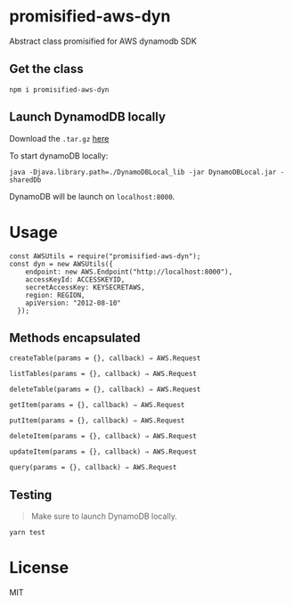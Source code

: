 # promisified-aws-dyn

Abstract class promisified for AWS dynamodb SDK

## Get the class

`npm i promisified-aws-dyn`

## Launch DynamodDB locally

Download the `.tar.gz` [here](https://docs.aws.amazon.com/amazondynamodb/latest/developerguide/DynamoDBLocal.html)

To start dynamoDB locally:

`java -Djava.library.path=./DynamoDBLocal_lib -jar DynamoDBLocal.jar -sharedDb`

DynamoDB will be launch on `localhost:8000`.

# Usage

```
const AWSUtils = require("promisified-aws-dyn");
const dyn = new AWSUtils({
    endpoint: new AWS.Endpoint("http://localhost:8000"),
    accessKeyId: ACCESSKEYID,
    secretAccessKey: KEYSECRETAWS,
    region: REGION,
    apiVersion: "2012-08-10"
  });
```

## Methods encapsulated

`createTable(params = {}, callback) ⇒ AWS.Request`

`listTables(params = {}, callback) ⇒ AWS.Request`

`deleteTable(params = {}, callback) ⇒ AWS.Request`

`getItem(params = {}, callback) ⇒ AWS.Request`

`putItem(params = {}, callback) ⇒ AWS.Request`

`deleteItem(params = {}, callback) ⇒ AWS.Request`

`updateItem(params = {}, callback) ⇒ AWS.Request`

`query(params = {}, callback) ⇒ AWS.Request`

## Testing

> Make sure to launch DynamoDB locally.

`yarn test`

# License

MIT
